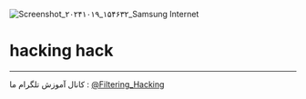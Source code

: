 ![Screenshot_۲۰۲۴۱۰۱۹_۱۵۴۶۳۲_Samsung Internet](https://github.com/user-attachments/assets/2299b87e-af52-47ed-937b-98f0149ef960)
# hacking hack
------
کانال آموزش تلگرام ما :
[@Filtering_Hacking](https://t.me/Filtering_Hacking)
